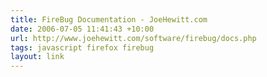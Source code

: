 ```yaml
---
title: FireBug Documentation - JoeHewitt.com
date: 2006-07-05 11:41:43 +10:00
url: http://www.joehewitt.com/software/firebug/docs.php
tags: javascript firefox firebug
layout: link
---
```


